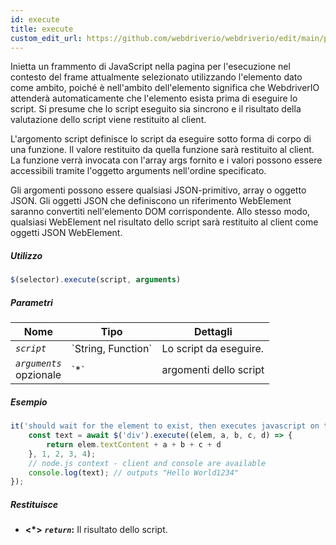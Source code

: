 ```yaml
---
id: execute
title: execute
custom_edit_url: https://github.com/webdriverio/webdriverio/edit/main/packages/webdriverio/src/commands/element/execute.ts
---
```


Inietta un frammento di JavaScript nella pagina per l'esecuzione nel contesto del frame attualmente selezionato
utilizzando l'elemento dato come ambito, poiché è nell'ambito dell'elemento significa che WebdriverIO
attenderà automaticamente che l'elemento esista prima di eseguire lo script.
Si presume che lo script eseguito sia sincrono e il risultato della valutazione dello script viene restituito al
client.

L'argomento script definisce lo script da eseguire sotto forma di corpo di una funzione. Il valore restituito da
quella funzione sarà restituito al client. La funzione verrà invocata con l'array args fornito
e i valori possono essere accessibili tramite l'oggetto arguments nell'ordine specificato.

Gli argomenti possono essere qualsiasi JSON-primitivo, array o oggetto JSON. Gli oggetti JSON che definiscono un riferimento WebElement
saranno convertiti nell'elemento DOM corrispondente. Allo stesso modo, qualsiasi WebElement nel risultato
dello script sarà restituito al client come oggetti JSON WebElement.

##### Utilizzo

```js
$(selector).execute(script, arguments)
```

##### Parametri

<table>
  <thead>
    <tr>
      <th>Nome</th><th>Tipo</th><th>Dettagli</th>
    </tr>
  </thead>
  <tbody>
    <tr>
      <td><code><var>script</var></code></td>
      <td>`String, Function`</td>
      <td>Lo script da eseguire.</td>
    </tr>
    <tr>
      <td><code><var>arguments</var></code><br /><span className="label labelWarning">opzionale</span></td>
      <td>`*`</td>
      <td>argomenti dello script</td>
    </tr>
  </tbody>
</table>

##### Esempio

```js title="execute.js"
it('should wait for the element to exist, then executes javascript on the page with the element as first argument', async () => {
    const text = await $('div').execute((elem, a, b, c, d) => {
        return elem.textContent + a + b + c + d
    }, 1, 2, 3, 4);
    // node.js context - client and console are available
    console.log(text); // outputs "Hello World1234"
});
```

##### Restituisce

- **&lt;*&gt;**
            **<code><var>return</var></code>:**              Il risultato dello script.